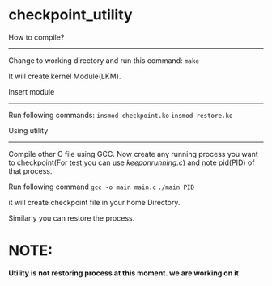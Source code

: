 checkpoint_utility
==================
How to compile?
_______________

Change to working directory and run this command: ``make``

It will create kernel Module(LKM).

Insert module
_____________

Run following commands:
``insmod checkpoint.ko``
``insmod restore.ko``

Using utility
_____________

Compile other C file using GCC.
Now create any running process you want to checkpoint(For test you can use *keeponrunning.c*) and note pid(PID) of that process.

Run following command
``gcc -o main main.c``
``./main PID``

it will create checkpoint file in your home Directory.

Similarly you can restore the process.

NOTE:
=====
**Utility is not restoring process at this moment. we are working on it**





